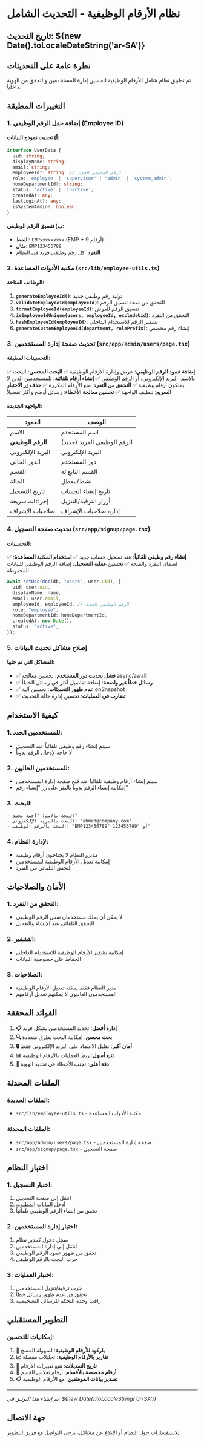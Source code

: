# نظام الأرقام الوظيفية - التحديث الشامل

## تاريخ التحديث: ${new Date().toLocaleDateString('ar-SA')}

## نظرة عامة على التحديثات

تم تطبيق نظام شامل للأرقام الوظيفية لتحسين إدارة المستخدمين والتحقق من الهوية داخلياً.

## التغييرات المطبقة

### 1. إضافة حقل الرقم الوظيفي (Employee ID)

#### أ) تحديث نموذج البيانات:
```typescript
interface UserData {
  uid: string;
  displayName: string;
  email: string;
  employeeId?: string; // الرقم الوظيفي الجديد
  role: 'employee' | 'supervisor' | 'admin' | 'system_admin';
  homeDepartmentId?: string;
  status: 'active' | 'inactive';
  createdAt: any;
  lastLoginAt?: any;
  isSystemAdmin?: boolean;
}
```

#### ب) تنسيق الرقم الوظيفي:
- **النمط**: `EMPxxxxxxxxx` (EMP + 9 أرقام)
- **مثال**: `EMP123456789`
- **التفرد**: كل رقم وظيفي فريد في النظام

### 2. مكتبة الأدوات المساعدة (`src/lib/employee-utils.ts`)

#### الوظائف المتاحة:

1. **`generateEmployeeId()`**: توليد رقم وظيفي جديد
2. **`validateEmployeeId(employeeId)`**: التحقق من صحة تنسيق الرقم
3. **`formatEmployeeId(employeeId)`**: تنسيق الرقم للعرض
4. **`isEmployeeIdUnique(users, employeeId, excludeUid)`**: التحقق من التفرد
5. **`hashEmployeeId(employeeId)`**: تشفير الرقم للاستخدام الداخلي
6. **`generateCustomEmployeeId(department, rolePrefix)`**: إنشاء رقم مخصص

### 3. تحديث صفحة إدارة المستخدمين (`src/app/admin/users/page.tsx`)

#### التحسينات المطبقة:

✅ **إضافة عمود الرقم الوظيفي**: عرض وإدارة الأرقام الوظيفية
✅ **البحث المحسن**: البحث بالاسم، البريد الإلكتروني، أو الرقم الوظيفي
✅ **إنشاء أرقام تلقائية**: للمستخدمين الذين لا يملكون أرقام وظيفية
✅ **التحقق من التفرد**: منع الأرقام المكررة
✅ **حذف زر الاختبار السريع**: تنظيف الواجهة
✅ **تحسين معالجة الأخطاء**: رسائل أوضح وأكثر تفصيلاً

#### الواجهة الجديدة:
| العمود | الوصف |
|--------|-------|
| الاسم | اسم المستخدم |
| **الرقم الوظيفي** | الرقم الوظيفي الفريد (جديد) |
| البريد الإلكتروني | البريد الإلكتروني |
| الدور الحالي | دور المستخدم |
| القسم | القسم التابع له |
| الحالة | نشط/معطل |
| تاريخ التسجيل | تاريخ إنشاء الحساب |
| إجراءات سريعة | أزرار الترقية/التنزيل |
| صلاحيات الإشراف | إدارة صلاحيات الإشراف |

### 4. تحديث صفحة التسجيل (`src/app/signup/page.tsx`)

#### التحسينات:
✅ **إنشاء رقم وظيفي تلقائياً**: عند تسجيل حساب جديد
✅ **استخدام المكتبة المساعدة**: لضمان التفرد والصحة
✅ **تحسين عملية التسجيل**: إضافة الرقم الوظيفي للبيانات المحفوظة

```typescript
await setDoc(doc(db, "users", user.uid), {
  uid: user.uid,
  displayName: name,
  email: user.email,
  employeeId: employeeId, // الرقم الوظيفي الجديد
  role: "employee",
  homeDepartmentId: homeDepartmentId,
  createdAt: new Date(),
  status: "active",
});
```

### 5. إصلاح مشاكل تحديث البيانات

#### المشاكل التي تم حلها:
- ✅ **فشل تحديث دور المستخدم**: تحسين معالجة async/await
- ✅ **رسائل خطأ غير واضحة**: إضافة تفاصيل أكثر في رسائل الخطأ
- ✅ **عدم ظهور التحديثات**: تحسين آلية onSnapshot
- ✅ **تضارب في العمليات**: تحسين إدارة حالة التحديث

## كيفية الاستخدام

### 1. للمستخدمين الجدد:
- سيتم إنشاء رقم وظيفي تلقائياً عند التسجيل
- لا حاجة لإدخال الرقم يدوياً

### 2. للمستخدمين الحاليين:
- سيتم إنشاء أرقام وظيفية تلقائياً عند فتح صفحة إدارة المستخدمين
- إمكانية إنشاء الرقم يدوياً بالنقر على زر "إنشاء رقم"

### 3. للبحث:
```
- البحث بالاسم: "أحمد محمد"
- البحث بالبريد الإلكتروني: "ahmed@company.com"
- البحث بالرقم الوظيفي: "EMP123456789" أو "123456789"
```

### 4. لإدارة النظام:
- مديرو النظام لا يحتاجون أرقام وظيفية
- إمكانية تعديل الأرقام الوظيفية للمستخدمين
- التحقق التلقائي من التفرد

## الأمان والصلاحيات

### 1. التحقق من التفرد:
- لا يمكن أن يملك مستخدمان نفس الرقم الوظيفي
- التحقق التلقائي عند الإنشاء والتعديل

### 2. التشفير:
- إمكانية تشفير الأرقام الوظيفية للاستخدام الداخلي
- الحفاظ على خصوصية البيانات

### 3. الصلاحيات:
- مدير النظام فقط يمكنه تعديل الأرقام الوظيفية
- المستخدمون العاديون لا يمكنهم تعديل أرقامهم

## الفوائد المحققة

1. **📋 إدارة أفضل**: تحديد المستخدمين بشكل فريد
2. **🔍 بحث محسن**: إمكانية البحث بطرق متعددة
3. **🔒 أمان أكبر**: تقليل الاعتماد على البريد الإلكتروني فقط
4. **📊 تتبع أسهل**: ربط العمليات بالأرقام الوظيفية
5. **🎯 دقة أعلى**: تجنب الأخطاء في تحديد الهوية

## الملفات المحدثة

### الملفات الجديدة:
- `src/lib/employee-utils.ts` - مكتبة الأدوات المساعدة

### الملفات المحدثة:
- `src/app/admin/users/page.tsx` - صفحة إدارة المستخدمين
- `src/app/signup/page.tsx` - صفحة التسجيل

## اختبار النظام

### 1. اختبار التسجيل:
1. انتقل إلى صفحة التسجيل
2. أدخل البيانات المطلوبة
3. تحقق من إنشاء الرقم الوظيفي تلقائياً

### 2. اختبار إدارة المستخدمين:
1. سجل دخول كمدير نظام
2. انتقل إلى إدارة المستخدمين
3. تحقق من ظهور عمود الرقم الوظيفي
4. جرب البحث بالرقم الوظيفي

### 3. اختبار العمليات:
1. جرب ترقية/تنزيل المستخدمين
2. تحقق من عدم ظهور رسائل خطأ
3. راقب وحدة التحكم للرسائل التشخيصية

## التطوير المستقبلي

### إمكانيات للتحسين:
1. **📱 باركود للأرقام الوظيفية**: لسهولة المسح
2. **📈 تقارير بالأرقام الوظيفية**: تحليلات مفصلة
3. **🔄 تاريخ التعديلات**: تتبع تغييرات الأرقام
4. **🏢 أرقام مخصصة بالأقسام**: أرقام تعكس القسم
5. **📋 تصدير بيانات الموظفين**: مع الأرقام الوظيفية

---

*تم إنشاء هذا التوثيق في: ${new Date().toLocaleString('ar-SA')}*

## جهة الاتصال

للاستفسارات حول النظام أو الإبلاغ عن مشاكل، يرجى التواصل مع فريق التطوير.